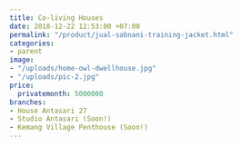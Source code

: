 ```yaml
---
title: Co-living Houses
date: 2018-12-22 12:53:00 +07:00
permalink: "/product/jual-sabnani-training-jacket.html"
categories:
- parent
image:
- "/uploads/home-owl-dwellhouse.jpg"
- "/uploads/pic-2.jpg"
price:
  privatemonth: 5000000
branches:
- House Antasari 27
- Studio Antasari (Soon!)
- Kemang Village Penthouse (Soon!)
---
```


